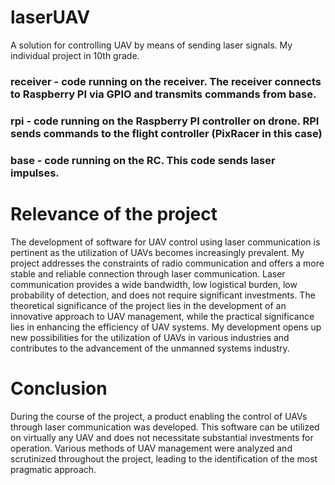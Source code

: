 # laserUAV
A solution for controlling UAV by means of sending laser signals. My individual project in 10th grade.

### receiver - code running on the receiver. The receiver connects to Raspberry PI via GPIO and transmits commands from base.
### rpi - code running on the Raspberry PI controller on drone. RPI sends commands to the flight controller (PixRacer in this case)
### base - code running on the RC. This code sends laser impulses.

# Relevance of the project
The development of software for UAV control using laser communication is pertinent as the utilization of UAVs becomes increasingly prevalent. My project addresses the constraints of radio communication and offers a more stable and reliable connection through laser communication. Laser communication provides a wide bandwidth, low logistical burden, low probability of detection, and does not require significant investments. 
The theoretical significance of the project lies in the development of an innovative approach to UAV management, while the practical significance lies in enhancing the efficiency of UAV systems. My development opens up new possibilities for the utilization of UAVs in various industries and contributes to the advancement of the unmanned systems industry.

# Conclusion
During the course of the project, a product enabling the control of UAVs through laser communication was developed. 
This software can be utilized on virtually any UAV and does not necessitate substantial investments for operation. Various methods of UAV management were analyzed and scrutinized throughout the project, leading to the identification of the most pragmatic approach.
